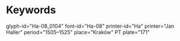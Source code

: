 # Keywords
glyph-id="Ha-08_0104"
font-id="Ha-08"
printer-id="Ha"
printer="Jan Haller"
period="1505–1525"
place="Kraków"
PT plate="171"
